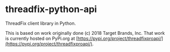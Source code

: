 # threadfix-python-api

ThreadFix client library in Python.

This is based on work originally done (c) 2018 Target Brands, Inc. That work is currently hosted on PyPi.org at [https://pypi.org/project/threadfixproapi/](https://pypi.org/project/threadfixproapi/).
